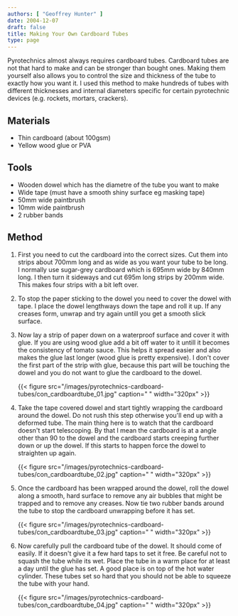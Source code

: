 ```yaml
---
authors: [ "Geoffrey Hunter" ]
date: 2004-12-07
draft: false
title: Making Your Own Cardboard Tubes
type: page
---
```


Pyrotechnics almost always requires cardboard tubes. Cardboard tubes are not that hard to make and can be stronger than bought ones. Making them yourself also allows you to control the size and thickness of the tube to exactly how you want it. I used this method to make hundreds of tubes with different thicknesses and internal diameters specific for certain pyrotechnic devices (e.g. rockets, mortars, crackers).

## Materials

* Thin cardboard (about 100gsm)
* Yellow wood glue or PVA

## Tools

* Wooden dowel which has the diametre of the tube you want to make
* Wide tape (must have a smooth shiny surface eg masking tape)
* 50mm wide paintbrush
* 10mm wide paintbrush
* 2 rubber bands

## Method

1. First you need to cut the cardboard into the correct sizes. Cut them into strips about 700mm long and as wide as you want your tube to be long. I normally use sugar-grey cardboard which is 695mm wide by 840mm long. I then turn it sideways and cut 695m long strips by 200mm wide. This makes four strips with a bit left over.

2. To stop the paper sticking to the dowel you need to cover the dowel with tape. I place the dowel lengthways down the tape and roll it up. If any creases form, unwrap and try again untill you get a smooth slick surface.

3. Now lay a strip of paper down on a waterproof surface and cover it with glue. If you are using wood glue add a bit off water to it untill it becomes the consistency of tomato sauce. This helps it spread easier and also makes the glue last longer (wood glue is pretty expensive). I don't cover the first part of the strip with glue, because this part will be touching the dowel and you do not want to glue the cardboard to the dowel.

	{{< figure src="/images/pyrotechnics-cardboard-tubes/con_cardboardtube_01.jpg" caption=" "  width="320px" >}}

4. Take the tape covered dowel and start tightly wrapping the cardboard around the dowel. Do not rush this step otherwise you'll end up with a deformed tube. The main thing here is to watch that the cardboard doesn't start telescoping. By that I mean the cardboard is at a angle other than 90 to the dowel and the cardboard starts creeping further down or up the dowel. If this starts to happen force the dowel to straighten up again.

	{{< figure src="/images/pyrotechnics-cardboard-tubes/con_cardboardtube_02.jpg" caption=" "  width="320px" >}}

5. Once the cardboard has been wrapped around the dowel, roll the dowel along a smooth, hard surface to remove any air bubbles that might be trapped and to remove any creases. Now tie two rubber bands around the tube to stop the cardboard unwrapping before it has set.

	{{< figure src="/images/pyrotechnics-cardboard-tubes/con_cardboardtube_03.jpg" caption=" "  width="320px" >}}

6. Now carefully pull the cardboard tube of the dowel. It should come of easily. If it doesn't give it a few hard taps to set it free. Be careful not to squash the tube while its wet. Place the tube in a warm place for at least a day until the glue has set. A good place is on top of the hot water cylinder. These tubes set so hard that you should not be able to squeeze the tube with your hand.

	{{< figure src="/images/pyrotechnics-cardboard-tubes/con_cardboardtube_04.jpg" caption=" "  width="320px" >}}
